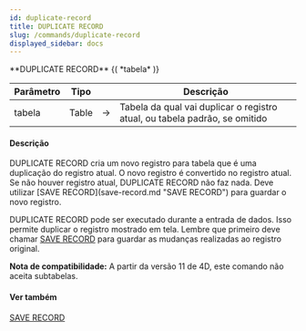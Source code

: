 ```yaml
---
id: duplicate-record
title: DUPLICATE RECORD
slug: /commands/duplicate-record
displayed_sidebar: docs
---
```


<!--REF #_command_.DUPLICATE RECORD.Syntax-->**DUPLICATE RECORD** {( *tabela* )}<!-- END REF-->
<!--REF #_command_.DUPLICATE RECORD.Params-->
| Parâmetro | Tipo |  | Descrição |
| --- | --- | --- | --- |
| tabela | Table | &srarr; | Tabela da qual vai duplicar o registro atual, ou tabela padrão, se omitido |

<!-- END REF-->

#### Descrição 

<!--REF #_command_.DUPLICATE RECORD.Summary-->DUPLICATE RECORD cria um novo registro para tabela que é uma duplicação do registro atual.<!-- END REF--> O novo registro é convertido no registro atual. Se não houver registro atual, DUPLICATE RECORD não faz nada. Deve utilizar [SAVE RECORD](save-record.md "SAVE RECORD") para guardar o novo registro.

DUPLICATE RECORD pode ser executado durante a entrada de dados. Isso permite duplicar o registro mostrado em tela. Lembre que primeiro deve chamar [SAVE RECORD](save-record.md "SAVE RECORD") para guardar as mudanças realizadas ao registro original.  
  
**Nota de compatibilidade:** A partir da versão 11 de 4D, este comando não aceita subtabelas.

#### Ver também 

[SAVE RECORD](save-record.md)  